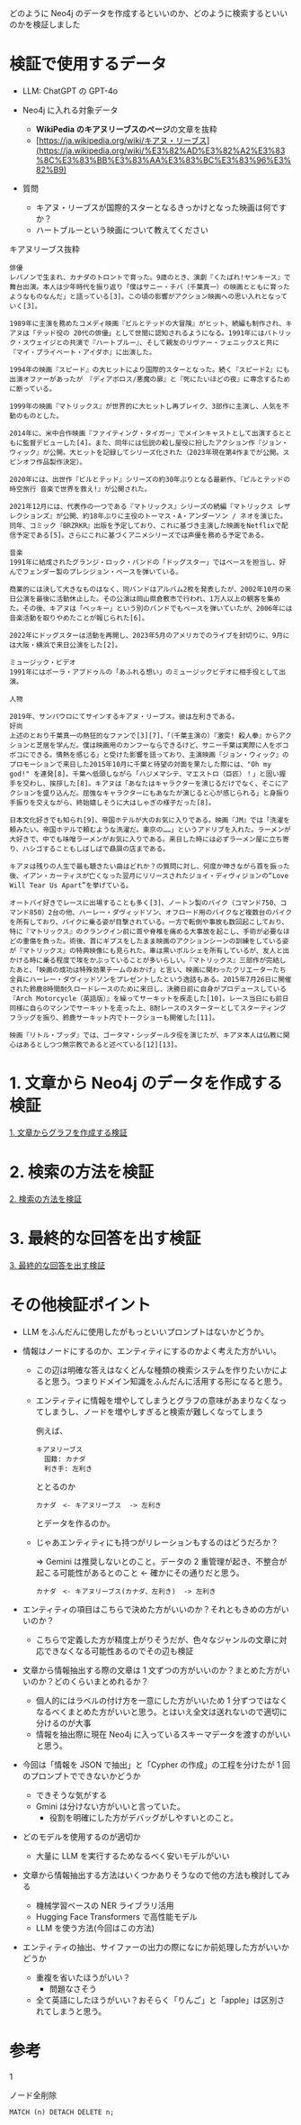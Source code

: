 どのように Neo4j のデータを作成するといいのか、どのように検索するといいのかを検証しました

# 検証で使用するデータ

- LLM: ChatGPT の GPT-4o
- Neo4j に入れる対象データ

  - **WikiPedia のキアヌリーブスのページ**の文章を抜粋
  - [https://ja.wikipedia.org/wiki/キアヌ・リーブス](https://ja.wikipedia.org/wiki/%E3%82%AD%E3%82%A2%E3%83%8C%E3%83%BB%E3%83%AA%E3%83%BC%E3%83%96%E3%82%B9)

- 質問
  - キアヌ・リーブスが国際的スターとなるきっかけとなった映画は何ですか？
  - ハートブルーという映画について教えてください

キアヌリーブス抜粋

```
俳優
レバノンで生まれ、カナダのトロントで育った。9歳のとき、演劇『くたばれ!ヤンキース』で舞台出演。本人は少年時代を振り返り「僕はサニー・チバ（千葉真一）の映画とともに育ったようなものなんだ」と語っている[3]。この頃の影響がアクション映画への思い入れとなっていく[3]。

1989年に主演を務めたコメディ映画『ビルとテッドの大冒険』がヒット、続編も制作され、キアヌは「テッド役の 20代の俳優」として世間に認知されるようになる。1991年にはパトリック・スウェイジとの共演で『ハートブルー』、そして親友のリヴァー・フェニックスと共に『マイ・プライベート・アイダホ』に出演した。

1994年の映画『スピード』の大ヒットにより国際的スターとなった。続く『スピード2』にも出演オファーがあったが　『ディアボロス/悪魔の扉』と『死にたいほどの夜』に専念するために断っている。

1999年の映画『マトリックス』が世界的に大ヒットし再ブレイク、3部作に主演し、人気を不動のものとした。

2014年に、米中合作映画『ファイティング・タイガー』でメインキャストとして出演するとともに監督デビューした[4]。また、同年には伝説の殺し屋役に扮したアクション作『ジョン・ウィック』が公開。大ヒットを記録してシリーズ化された（2023年現在第4作までが公開。スピンオフ作品製作決定）。

2020年には、出世作『ビルとテッド』シリーズの約30年ぶりとなる最新作、『ビルとテッドの時空旅行 音楽で世界を救え!』が公開された。

2021年12月には、代表作の一つである『マトリックス』シリーズの続編『マトリックス レザレクションズ』が公開、約18年ぶりに主役のトーマス・A・アンダーソン / ネオを演じた。同年、コミック『BRZRKR』出版を予定しており、これに基づき主演した映画をNetflixで配信予定である[5]。さらにこれに基づくアニメシリーズでは声優を務める予定である。

音楽
1991年に結成されたグランジ・ロック・バンドの「ドッグスター」ではベースを担当し、好んでフェンダー製のプレシジョン・ベースを弾いている。

商業的には決して大きなものはなく、同バンドはアルバム2枚を発表したが、2002年10月の来日公演を最後に活動休止した。その公演は岡山県倉敷市で行われ、1万人以上の観客を集めた。その後、キアヌは「ベッキー」という別のバンドでもベースを弾いていたが、2006年には音楽活動を取りやめたことが報じられた[6]。

2022年にドッグスターは活動を再開し、2023年5月のアメリカでのライブを封切りに、9月には大阪・横浜で来日公演をした[2]。

ミュージック・ビデオ
1991年にはポーラ・アブドゥルの「あふれる想い」のミュージックビデオに相手役として出演。

人物

2019年、サンパウロにてサインするキアヌ・リーブス。彼は左利きである。
好尚
上述のとおり千葉真一の熱狂的なファンで[3][7]、「（千葉主演の）『激突! 殺人拳』からアクションと芝居を学んだ。僕は映画用のカンフーならできるけど、サニー千葉は実際に人をボコボコにできる。情熱を感じる」と受けた影響を語っており、主演映画『ジョン・ウィック』のプロモーションで来日した2015年10月に千葉と待望の対面を果たした際には、"Oh my god!" を連発[8]。千葉へ低頭しながら「ハジメマシテ、マエストロ（巨匠）！」と固い握手を交わし、挨拶した[8]。キアヌは「あなたはキャラクターを演じるだけでなく、そこにアクションを盛り込んだ。屈強なキャラクターにもあなたが演じると心が感じられる」と身振り手振りを交えながら、終始嬉しそうに大はしゃぎの様子だった[8]。

日本文化好きでも知られ[9]、帝国ホテルが大のお気に入りである。映画『JM』では「洗濯を頼みたい。帝国ホテルで頼むような洗濯だ。東京の……」というアドリブを入れた。ラーメンが大好きで、中でも味噌ラーメンがお気に入りである。来日した時には必ずラーメン屋に立ち寄り、ハシゴすることもしばしばで贔屓の店まである。

キアヌは残りの人生で最も聴きたい曲はどれか？の質問に対し、何度か呻きながら首を振った後、イアン・カーティスが亡くなった翌月にリリースされたジョイ・ディヴィジョンの“Love Will Tear Us Apart”を挙げている。

オートバイ好きでレースに出場することも多く[3]、ノートン製のバイク（コマンド750、コマンド850）2台の他、ハーレー・ダヴィッドソン、オフロード用のバイクなど複数台のバイクを所有しており、バイクに乗る姿が目撃されている。一方で転倒や事故も数回起こしており、特に『マトリックス』のクランクイン前に首や脊椎を痛める大事故を起こし、手術が必要なほどの重傷を負った。術後、首にギプスをしたまま映画のアクションシーンの訓練をしている姿が『マトリックス』の特典映像にも見られた。車は黒いポルシェを所有しているが、友人と出かける時に乗る程度で埃をかぶっていることが多いらしい。『マトリックス』三部作が完結したあと、「映画の成功は特殊効果チームのおかげ」と言い、映画に関わったクリエーターたち全員にハーレー・ダヴィッドソンをプレゼントしたという逸話もある。2015年7月26日に開催された鈴鹿8時間耐久ロードレースのために来日し、決勝日前に自身がプロデュースしている『Arch Motorcycle（英語版）』を繰ってサーキットを疾走した[10]。レース当日にも前日同様に自らのマシンでサーキットを走った上、8耐レースのスターターとしてスターティングフラッグを振り、鈴鹿サーキット内でトークショーも開催した[11]。

映画『リトル・ブッダ』では、ゴータマ・シッダールタ役を演じたが、キアヌ本人は仏教に関心はあるとしつつ無宗教であると述べている[12][13]。
```

# 1. 文章から Neo4j のデータを作成する検証

[1. 文章からグラフを作成する検証](https://www.notion.so/1-2444f8bb68488083bcbdfc0eec686621?pvs=21)

# 2. 検索の方法を検証

[2. 検索の方法を検証](https://www.notion.so/2-2444f8bb68488023bdbac6e36d8998de?pvs=21)

# 3. 最終的な回答を出す検証

[3. 最終的な回答を出す検証](https://www.notion.so/3-2444f8bb6848806d844fcf01fe3d6697?pvs=21)

# その他検証ポイント

- LLM をふんだんに使用したがもっといいプロンプトはないかどうか。

- 情報はノードにするのか、エンティティにするのかよく考えた方がいい。

  - この辺は明確な答えはなくどんな種類の検索システムを作りたいかによると思う。つまりドメイン知識をふんだんに活用する形になると思う。
  - エンティティに情報を増やしてしまうとグラフの意味があまりなくなってしまうし、ノードを増やしすぎると検索が難しくなってしまう

    例えば、

    ```
    キアヌリーブス
      国籍: カナダ
      利き手: 左利き
    ```

    ととるのか

    ```
    カナダ　<- キアヌリーブス  -> 左利き
    ```

    とデータを作るのか。

  - じゃあエンティティにも持つがリレーションもするのはどうだろか？

    ⇒ Gemini は推奨しないとのこと。データの 2 重管理が起き、不整合が起こる可能性があるとのこと ← 確かにその通りだと思う。

    ```
    カナダ　<- キアヌリーブス(カナダ、左利き)  -> 左利き
    ```

- エンティティの項目はこちらで決めた方がいいのか？それともきめの方がいいのか？

  - こちらで定義した方が精度上がりそうだが、色々なジャンルの文章に対応できなくなる可能性あるのでその辺も検証

- 文章から情報抽出する際の文章は 1 文ずつの方がいいのか？まとめた方がいいのか？どのくらいまとめれるか？

  - 個人的にはラベルの付け方を一意にした方がいいため 1 分ずつではなくなるべくまとめた方がいいと思う。とはいえ全文は送れないので適切に分けるのが大事
  - 情報を抽出際に現在 Neo4j に入っているスキーマデータを渡すのがいいと思う。

- 今回は「情報を JSON で抽出」と「Cypher の作成」の工程を分けたが 1 回のプロンプトでできないかどうか

  - できそうな気がする
  - Gmini は分けない方がいいと言っていた。
    - 役割を明確にした方がデバッグがしやすいとのこと。

- どのモデルを使用するのが適切か

  - 大量に LLM を実行するためなるべく安いモデルがいい

- 文章から情報抽出する方法はいくつかありそうなので他の方法も検討してみる

  - 機械学習ベースの NER ライブラリ活用
  - Hugging Face Transformers で高性能モデル
  - LLM を使う方法(今回はこの方法)

- エンティティの抽出、サイファーの出力の際になにか前処理した方がいいかどうか
  - 重複を省いたほうがいい？
    - 問題なさそう
  - 全て英語にしたほうがいい？おそらく「りんご」と「apple」は区別されてしまうと思う。

# 参考

1

ノード全削除

```
MATCH (n) DETACH DELETE n;
```
